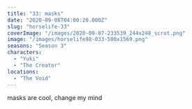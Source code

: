 ```yaml
---
title: "33: masks"
date: "2020-09-08T04:00:20.000Z"
slug: "horselife-33"
coverImage: "/images/2020-09-07-233539_244x248_scrot.png"
image: "/images/horselife98-033-500x1569.png"
seasons: "Season 3"
characters:
  - "Yuki"
  - "The Creator"
locations:
  - "The Void"
---
```


masks are cool, change my mind
